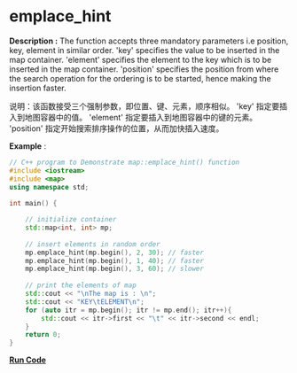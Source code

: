 # emplace_hint

**Description :** The function accepts three mandatory parameters i.e position, key, element in similar order. 'key' specifies the value to be inserted in the map container. 'element' specifies the element to the key which is to be inserted in the map container. 'position' specifies the position from where the search operation for the ordering is to be started, hence making the insertion faster.

说明：该函数接受三个强制参数，即位置、键、元素，顺序相似。 'key' 指定要插入到地图容器中的值。 'element' 指定要插入到地图容器中的键的元素。 'position' 指定开始搜索排序操作的位置，从而加快插入速度。

**Example** :

```cpp
// C++ program to Demonstrate map::emplace_hint() function 
#include <iostream>
#include <map>
using namespace std; 
  
int main() { 

    // initialize container 
    std::map<int, int> mp; 
  
    // insert elements in random order 
    mp.emplace_hint(mp.begin(), 2, 30); // faster 
    mp.emplace_hint(mp.begin(), 1, 40); // faster 
    mp.emplace_hint(mp.begin(), 3, 60); // slower 
  
    // print the elements of map 
    std::cout << "\nThe map is : \n"; 
    std::cout << "KEY\tELEMENT\n"; 
    for (auto itr = mp.begin(); itr != mp.end(); itr++){ 
        std::cout << itr->first << "\t" << itr->second << endl; 
    }
    return 0; 
} 
```

**[Run Code](https://rextester.com/PAKW84753)**

